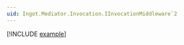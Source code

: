 ```yaml
---
uid: Ingot.Mediator.Invocation.IInvocationMiddleware`2
---
```


[!INCLUDE [example](../Fragments/middleware-devx-tip.md)]
